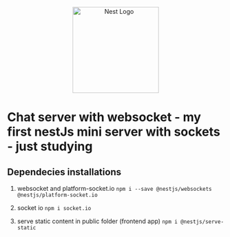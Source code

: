 <p align="center">
  <a href="http://nestjs.com/" target="blank"><img src="https://nestjs.com/img/logo-small.svg" width="200" alt="Nest Logo" /></a>
</p>

# Chat server with websocket - my first nestJs mini server with sockets - just studying

## Dependecies installations
1. websocket and platform-socket.io
```npm i --save @nestjs/websockets @nestjs/platform-socket.io```

2. socket io
```npm i socket.io```

3. serve static content in public folder (frontend app)
```npm i @nestjs/serve-static```

